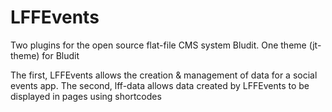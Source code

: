 # LFFEvents
Two plugins for the open source flat-file CMS system Bludit.  One theme (jt-theme) for Bludit

The first, LFFEvents allows the creation & management of data for a social events app.
The second, lff-data allows data created by LFFEvents to be displayed in pages using shortcodes
